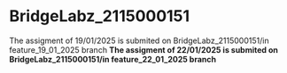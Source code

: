 # BridgeLabz_2115000151
The assigment of 19/01/2025 is submited on BridgeLabz_2115000151/in feature_19_01_2025 branch
<b>
The assigment of 22/01/2025 is submited on BridgeLabz_2115000151/in feature_22_01_2025 branch
